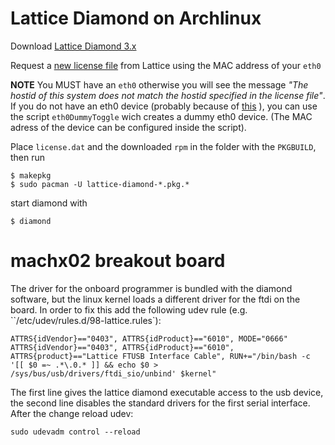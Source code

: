 # Lattice Diamond on Archlinux

Download [Lattice Diamond 3.x](http://www.latticesemi.com/Products/DesignSoftwareAndIP/FPGAandLDS/LatticeDiamond.aspx)

Request a [new license file](http://www.latticesemi.com/Support/Licensing/DiamondAndiCEcube2SoftwareLicensing/DiamondFree.aspx)
from Lattice using the MAC address of your `eth0`

**NOTE** You MUST have an `eth0` otherwise you will see the message *"The hostid
of this system does not match the hostid specified in the license file"*.
If you do not have an eth0 device (probably because of
[this](http://www.freedesktop.org/wiki/Software/systemd/PredictableNetworkInterfaceNames/) ),
you can use the script `eth0DummyToggle` wich creates a dummy eth0 device.
(The MAC adress of the device can be configured inside the script).

Place `license.dat` and the downloaded `rpm` in the folder with the `PKGBUILD`,
then run

    $ makepkg
    $ sudo pacman -U lattice-diamond-*.pkg.*

start diamond with

    $ diamond

# machx02 breakout board
The driver for the onboard programmer is bundled with the diamond software,
but the linux kernel loads a different driver for the ftdi on the board. In
order to fix this add the following udev rule (e.g.
``/etc/udev/rules.d/98-lattice.rules`):

    ATTRS{idVendor}=="0403", ATTRS{idProduct}=="6010", MODE="0666"
    ATTRS{idVendor}=="0403", ATTRS{idProduct}=="6010", ATTRS{product}=="Lattice FTUSB Interface Cable", RUN+="/bin/bash -c '[[ $0 =~ .*\.0.* ]] && echo $0 > /sys/bus/usb/drivers/ftdi_sio/unbind' $kernel"
    
The first line gives the lattice diamond executable access to the usb device,
the second line disables the standard drivers for the first serial interface.
After the change reload udev:

    sudo udevadm control --reload
